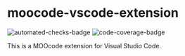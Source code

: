 # moocode-vscode-extension
![automated-checks-badge](https://github.com/Malbios/moocode-vscode-extension/actions/workflows/update-badges-on-main.yml/badge.svg)
![code-coverage-badge](https://malbios.github.io/moocode-vscode-extension/coverage-badge.svg)

This is a MOOcode extension for Visual Studio Code.
